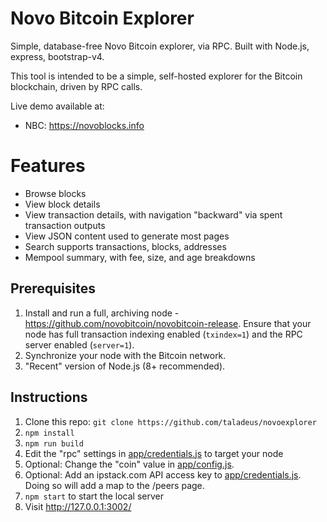 # Novo Bitcoin Explorer

Simple, database-free Novo Bitcoin explorer, via RPC. Built with Node.js, express, bootstrap-v4.

This tool is intended to be a simple, self-hosted explorer for the Bitcoin blockchain, driven by RPC calls.

Live demo available at:

* NBC: https://novoblocks.info

# Features

* Browse blocks
* View block details
* View transaction details, with navigation "backward" via spent transaction outputs
* View JSON content used to generate most pages
* Search supports transactions, blocks, addresses
* Mempool summary, with fee, size, and age breakdowns

## Prerequisites

1. Install and run a full, archiving node - https://github.com/novobitcoin/novobitcoin-release. Ensure that your node has full transaction indexing enabled (`txindex=1`) and the RPC server enabled (`server=1`).
2. Synchronize your node with the Bitcoin network.
3. "Recent" version of Node.js (8+ recommended).

## Instructions

1. Clone this repo: `git clone https://github.com/taladeus/novoexplorer`
2. `npm install`
3. `npm run build`
4. Edit the "rpc" settings in [app/credentials.js](app/credentials.js) to target your node
5. Optional: Change the "coin" value in [app/config.js](app/config.js).
6. Optional: Add an ipstack.com API access key to [app/credentials.js](app/credentials.js). Doing so will add a map to the /peers page.
7. `npm start` to start the local server
8. Visit http://127.0.0.1:3002/

